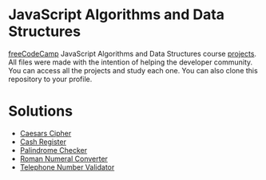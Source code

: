 # JavaScript Algorithms and Data Structures

[freeCodeCamp](https://www.freecodecamp.org) JavaScript Algorithms and Data Structures course [projects](https://www.freecodecamp.org/learn/javascript-algorithms-and-data-structures/#javascript-algorithms-and-data-structures-projects).<br>
All files were made with the intention of helping the developer community.<br>
You can access all the projects and study each one. You can also clone this repository to your profile.

# Solutions

- [Caesars Cipher](Caesars%20Cipher/index.js)
- [Cash Register](Cash%20Register/index.js)
- [Palindrome Checker](Palindrome%20Checker/index.js)
- [Roman Numeral Converter](Roman%20Numeral%20Converter/index.js)
- [Telephone Number Validator](Telephone%20Number%20Validator/index.js)
